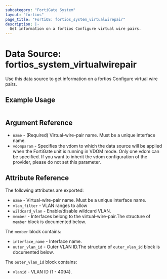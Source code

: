 ```yaml
---
subcategory: "FortiGate System"
layout: "fortios"
page_title: "FortiOS: fortios_system_virtualwirepair"
description: |-
  Get information on a fortios Configure virtual wire pairs.
---
```


# Data Source: fortios_system_virtualwirepair
Use this data source to get information on a fortios Configure virtual wire pairs.


## Example Usage

```hcl

```

## Argument Reference

* `name` - (Required) Virtual-wire-pair name. Must be a unique interface name.
* `vdomparam` - Specifies the vdom to which the data source will be applied when the FortiGate unit is running in VDOM mode. Only one vdom can be specified. If you want to inherit the vdom configuration of the provider, please do not set this parameter.

## Attribute Reference

The following attributes are exported:

* `name` - Virtual-wire-pair name. Must be a unique interface name.
* `vlan_filter` - VLAN ranges to allow
* `wildcard_vlan` - Enable/disable wildcard VLAN.
* `member` - Interfaces belong to the virtual-wire-pair.The structure of `member` block is documented below.

The `member` block contains:

* `interface_name` - Interface name.
* `outer_vlan_id` - Outer VLAN ID.The structure of `outer_vlan_id` block is documented below.

The `outer_vlan_id` block contains:

* `vlanid` - VLAN ID (1 - 4094).
